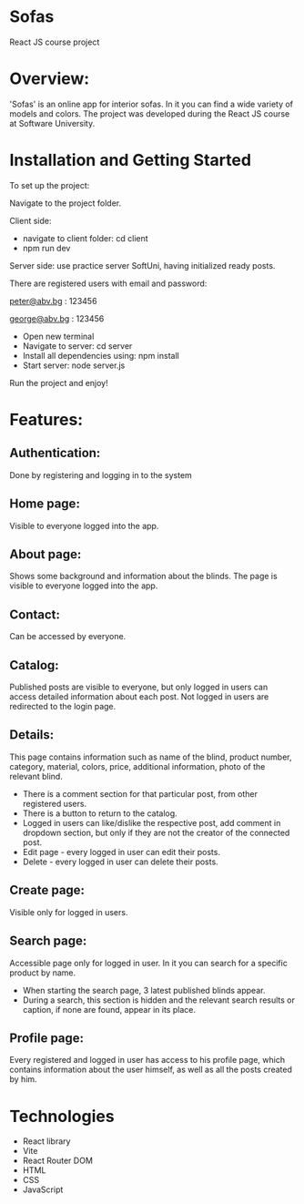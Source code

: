 # Sofas
React JS course project

# Overview:
'Sofas' is an online app for interior sofas. In it you can find a wide variety of models and colors. 
The project was developed during the React JS course at Software University.

# Installation and Getting Started
To set up the project:

Navigate to the project folder.

Client side:
- navigate to client folder: cd client
- npm run dev

Server side: use practice server SoftUni, having initialized ready posts.

There are registered users with email and password:

peter@abv.bg : 123456

george@abv.bg : 123456

- Open new terminal
- Navigate to server: cd server
- Install all dependencies using: npm install
- Start server: node server.js

Run the project and enjoy!


# Features:
## Authentication: 
Done by registering and logging in to the system
## Home page: 
Visible to everyone logged into the app.
## About page: 
Shows some background and information about the blinds. The page is visible to everyone logged into the app.
## Contact: 
Can be accessed by everyone.
## Catalog: 
Published posts are visible to everyone, but only logged in users can access detailed information about each post. Not logged in users are redirected to the login page.
## Details: 
This page contains information such as name of the blind, product number, category, material, colors, price, additional information, photo of the relevant blind. 
- There is a comment section for that particular post, from other registered users. 
- There is a button to return to the catalog.
- Logged in users can like/dislike the respective post, add comment in dropdown section, but only if they are not the creator of the connected post.
- Edit page - every logged in user can edit their posts.
- Delete -  every logged in user can delete their posts.
## Create page: 
Visible only for logged in users.
## Search page: 
Accessible page only for logged in user. In it you can search for a specific product by name.
- When starting the search page, 3 latest published blinds appear. 
- During a search, this section is hidden and the relevant search results or caption, if none are found, appear in its place.
## Profile page: 
Every registered and logged in user has access to his profile page, which contains information about the user himself, as well as all the posts created by him.

# Technologies
- React library
- Vite
- React Router DOM
- HTML
- CSS
- JavaScript

